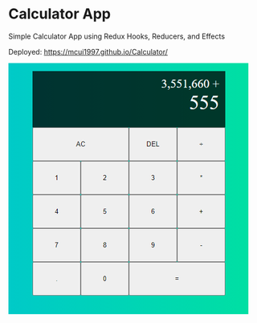 # Calculator App

Simple Calculator App using Redux Hooks, Reducers, and Effects

Deployed: https://mcui1997.github.io/Calculator/

![alt text](public/screenshot.png)